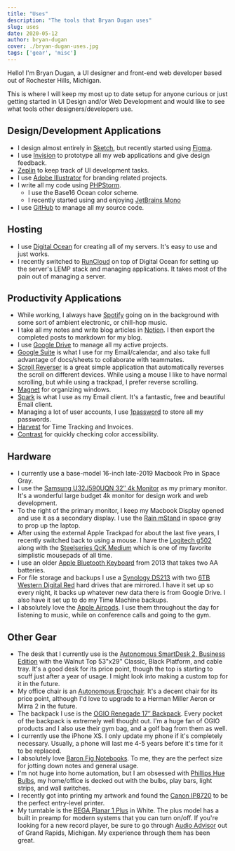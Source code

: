 ```yaml
---
title: "Uses"
description: "The tools that Bryan Dugan uses"
slug: uses 
date: 2020-05-12
author: bryan-dugan
cover: ./bryan-dugan-uses.jpg
tags: ['gear', 'misc']
---
```


Hello! I'm Bryan Dugan, a UI designer and front-end web developer based out of Rochester Hills, Michigan.

This is where I will keep my most up to date setup for anyone curious or just getting started in UI Design and/or Web Development and would like to see what tools other designers/developers use.

## Design/Development Applications

- I design almost entirely in [Sketch](http://sketch.com/), but recently started using [Figma](https://figma.com).
- I use [Invision](https://www.invisionapp.com/) to prototype all my web applications and give design feedback.
- [Zeplin](https://zeplin.io/) to keep track of UI development tasks.
- I use [Adobe Illustrator](https://www.adobe.com/products/illustrator.html) for branding related projects.
- I write all my code using [PHPStorm](https://www.jetbrains.com/phpstorm/).
    - I use the Base16 Ocean color scheme.
    - I recently started using and enjoying [JetBrains Mono](https://www.jetbrains.com/lp/mono/)
- I use [GitHub](https://github.com) to manage all my source code.


## Hosting

- I use [Digital Ocean](https://m.do.co/c/ac1815b98d4c) for creating all of my servers. It's easy to use and just works.
- I recently switched to [RunCloud](https://runcloud.io/r/ZMrWgZNDeyRw) on top of Digital Ocean for setting up the server's LEMP stack and managing applications. It takes most of the pain out of managing a server.


## Productivity Applications

- While working, I always have [Spotify](https://www.spotify.com/) going on in the background with some sort of ambient electronic, or chill-hop music.
- I take all my notes and write blog articles in [Notion](https://www.notion.so/?r=0e97ed20a2904e06a5a22c190f01516a). I then export the completed posts to markdown for my blog.
- I use [Google Drive](https://www.google.com/drive/) to manage all my active projects.
- [Google Suite](https://gsuite.google.com/) is what I use for my Email/calendar, and also take full advantage of docs/sheets to collaborate with teammates.
- [Scroll Reverser](https://pilotmoon.com/scrollreverser/) is a great simple application that automatically reverses the scroll on different devices. While using a mouse I like to have normal scrolling, but while using a trackpad, I prefer reverse scrolling.
- [Magnet](https://apps.apple.com/us/app/magnet/id441258766?mt=12) for organizing windows.
- [Spark](https://apps.apple.com/us/app/spark-email-app-by-readdle/id1176895641?mt=12) is what I use as my Email client. It's a fantastic, free and beautiful Email client.
- Managing a lot of user accounts, I use [1password](https://1password.com/) to store all my passwords.
- [Harvest](http://try.hrv.st/1-683890) for Time Tracking and Invoices.
- [Contrast](https://usecontrast.com/) for quickly checking color accessibility.


## Hardware

- I currently use a base-model 16-inch late-2019 Macbook Pro in Space Gray.
- I use the [Samsung U32J590UQN 32″ 4k Monitor](https://amzn.to/3ghi98Q) as my primary monitor. It's a wonderful large budget 4k monitor for design work and web development.
- To the right of the primary monitor, I keep my Macbook Display opened and use it as a secondary display. I use the [Rain mStand](https://amzn.to/2XpXfMb) in space gray to prop up the laptop.
- After using the external Apple Trackpad for about the last five years, I recently switched back to using a mouse. I have the [Logitech g502](https://amzn.to/2LXgZ4C) along with the [Steelseries QcK Medium](https://www.amazon.com/SteelSeries-QcK-Cloth-Gaming-Mouse/dp/B000UEZ36W/ref=sr_1_2?crid=1IN3O6QU2K3JH&keywords=steelseries%2Bqck&qid=1571695695&sprefix=steelseries%2B%2Caps%2C162&sr=8-2&th=1) which is one of my favorite simplistic mousepads of all time.
- I use an older [Apple Bluetooth Keyboard](https://amzn.to/36yJtes) from 2013 that takes two AA batteries.
- For file storage and backups I use a [Synology DS213](https://amzn.to/2XlRrTU) with two [6TB Western Digital Red](https://amzn.to/3ghXIIN) hard drives that are mirrored. I have it set up so every night, it backs up whatever new data there is from Google Drive. I also have it set up to do my Time Machine backups.
- I absolutely love the [Apple Airpods](https://amzn.to/3ghXIIN). I use them throughout the day for listening to music, while on conference calls and going to the gym.


## Other Gear

- The desk that I currently use is the [Autonomous SmartDesk 2, Business Edition](https://bit.ly/3eGgNTu) with the Walnut Top 53"x29" Classic, Black Platform, and cable tray. It's a good desk for its price point, though the top is starting to scuff just after a year of usage. I might look into making a custom top for it in the future.
- My office chair is an [Autonomous Ergochair](https://bit.ly/3eGgNTu). It's a decent chair for its price point, although I'd love to upgrade to a Herman Miller Aeron or Mirra 2 in the future.
- The backpack I use is the [OGIO Renegade 17″ Backpack](https://amzn.to/3eeEdiv). Every pocket of the backpack is extremely well thought out. I'm a huge fan of OGIO products and I also use their gym bag, and a golf bag from them as well.
- I currently use the iPhone XS. I only update my phone if it's completely necessary. Usually, a phone will last me 4-5 years before it's time for it to be replaced.
- I absolutely love [Baron Fig Notebooks](https://www.baronfig.com/). To me, they are the perfect size for jotting down notes and general usage.
- I'm not huge into home automation, but I am obsessed with [Phillips Hue Bulbs](https://amzn.to/2LWbq6w), my home/office is decked out with the bulbs, play bars, light strips, and wall switches.
- I recently got into printing my artwork and found the [Canon IP8720](https://amzn.to/3luX9gP) to be the perfect entry-level printer.
- My turntable is the [REGA Planar 1 Plus](https://amzn.to/3jGwgpG) in White. The plus model has a built in preamp for modern systems that you can turn on/off. If you're looking for a new record player, be sure to go through [Audio Advisor](https://www.audioadvisor.com/) out of Grand Rapids, Michigan. My experience through them has been great.
